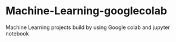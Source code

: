 # Machine-Learning-googlecolab
Machine Learning projects build by using Google colab and jupyter notebook
